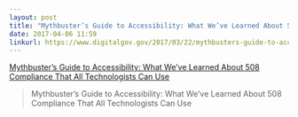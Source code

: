 ```yaml
---
layout: post
title: "Mythbuster’s Guide to Accessibility: What We’ve Learned About 508 Compliance That All Technologists Can Use"
date: 2017-04-06 11:59
linkurl: https://www.digitalgov.gov/2017/03/22/mythbusters-guide-to-accessibility-what-weve-learned-about-508-compliance-that-all-technologists-can-use/
---
```


[Mythbuster’s Guide to Accessibility: What We’ve Learned About 508 Compliance That All Technologists Can Use](https://www.digitalgov.gov/2017/03/22/mythbusters-guide-to-accessibility-what-weve-learned-about-508-compliance-that-all-technologists-can-use/)

> Mythbuster’s Guide to Accessibility: What We’ve Learned About 508 Compliance That All Technologists Can Use